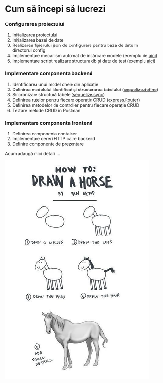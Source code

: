 # Cum să începi să lucrezi

### Configurarea proiectului

1. Inițializarea proiectului
2. Inițializarea bazei de date
3. Realizarea fișierului json de configurare pentru baza de date în directorul config
4. Implementare mecanism automat de incărcare modele \(exemplu de [aici](https://github.com/webtech-superheroes/webtech-hub/blob/master/backend/models/index.js)\)
5. Implementare script realizare structura db și date de test \(exemplu [aici](https://github.com/webtech-superheroes/webtech-hub/blob/master/backend/createdb.js)\)

### Implementare componenta backend

1. Identificarea unui model cheie din aplicație
2. Definirea modelului identificat și structurarea tabelului \([sequelize.define](https://sequelize.org/master/manual/model-basics.html#model-definition)\)
3. Sincronizare structură tabele \([sequelize.sync](https://sequelize.org/master/manual/model-basics.html#synchronizing-all-models-at-once)\)
4. Definirea rutelor pentru fiecare operație CRUD \([express.Router](https://expressjs.com/en/guide/routing.html#express-router)\)
5. Definirea metodelor de controller pentru fiecare operație CRUD
6. Testare metode CRUD în Postman

### Implementare componenta frontend

1. Definirea componenta container
2. Implementare cereri HTTP catre backend
3. Definire componente de prezentare

Acum adaugă mici detalii ...

![](../.gitbook/assets/64848acfc6674200aa67184117d76249.jpg)




